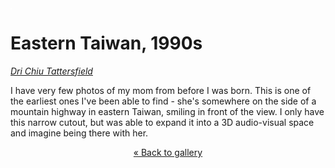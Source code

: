 <img style="float:left;" alt="A woman with long curly black hair, in black pants, shoes, and jacket, and white socks and collared shirt, sits cross-legged on a concrete block at the edge of a mountain road overlooking a distant wooded mountainside." src="images/empty.png" />

# Eastern Taiwan, 1990s

_[Dri Chiu Tattersfield](http://hellodri.itch.io/)_

I have very few photos of my mom from before I was born. This is one of the earliest ones I've been able to find - she's somewhere on the side of a mountain highway in eastern Taiwan, smiling in front of the view. I only have this narrow cutout, but was able to expand it into a 3D audio-visual space and imagine being there with her.

<center><p>

[&laquo; Back to gallery](#)

</p></center>

<style>

header {
  background-image: url('images/dri-chiu-tattersfield.png');
}

</style>


